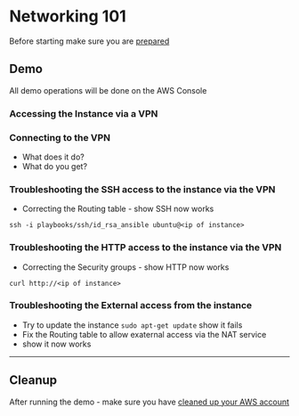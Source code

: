 # Networking 101

Before starting make sure you are [prepared](./docs/preparation.md)

## Demo

All demo operations will be done on the AWS Console

### Accessing the Instance via a VPN

### Connecting to the VPN 

* What does it do?
* What do you get?

### Troubleshooting the SSH access to the instance via the VPN

* Correcting the Routing table - show SSH now works

`ssh -i playbooks/ssh/id_rsa_ansible ubuntu@<ip of instance>`

### Troubleshooting the HTTP access to the instance via the VPN

* Correcting the Security groups - show HTTP now works

`curl http://<ip of instance>`

### Troubleshooting the External access from the instance 

* Try to update the instance `sudo apt-get update` show it fails 
* Fix the Routing table to allow exaternal access via the NAT service
* show it now works

---
## Cleanup

After running the demo - make sure you have [cleaned up your AWS account](./docs/cleanup.md)